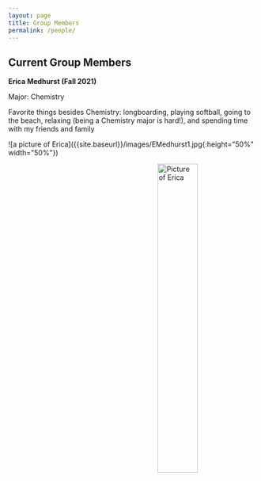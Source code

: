 ```yaml
---
layout: page
title: Group Members
permalink: /people/
---
```


## Current Group Members

**Erica Medhurst (Fall 2021)**

Major: Chemistry 

Favorite things besides Chemistry: longboarding, playing softball, going to the beach, relaxing (being a Chemistry major is hard!), and spending time with my friends and family

![a picture of Erica]({{site.baseurl}}/images/EMedhurst1.jpg{:height="50%" width="50%"})


<img src="{{site.baseurl}}/images/EMedhurst1.jpg" alt="Picture of Erica" height=40% width="40%" style="float: right; margin-top: 0px; margin-left: 10px" />
